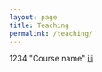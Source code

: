 ```yaml
---
layout: page
title: Teaching
permalink: /teaching/
---
```


1234 "Course name" [iii](_posts/2016-05-20-welcome-to-jekyll.md)
